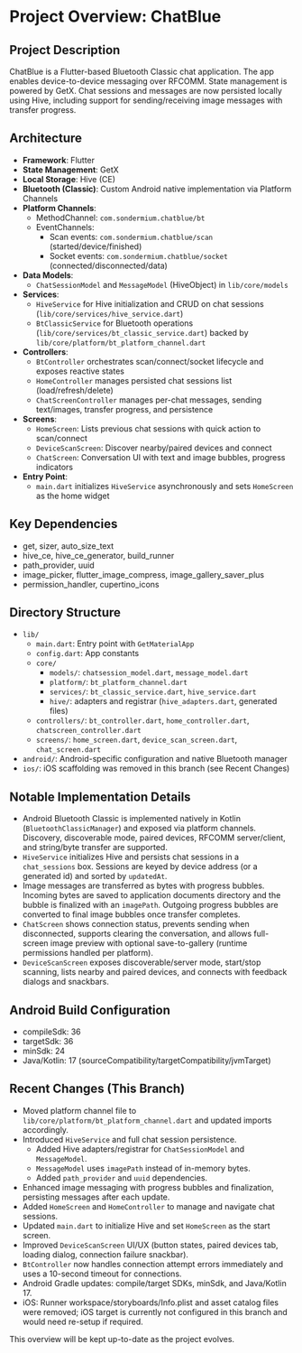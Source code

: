 # Project Overview: ChatBlue

## Project Description
ChatBlue is a Flutter-based Bluetooth Classic chat application. The app enables device-to-device messaging over RFCOMM. State management is powered by GetX. Chat sessions and messages are now persisted locally using Hive, including support for sending/receiving image messages with transfer progress.

## Architecture
- **Framework**: Flutter
- **State Management**: GetX
- **Local Storage**: Hive (CE)
- **Bluetooth (Classic)**: Custom Android native implementation via Platform Channels
- **Platform Channels**:
  - MethodChannel: `com.sondermium.chatblue/bt`
  - EventChannels:
    - Scan events: `com.sondermium.chatblue/scan` (started/device/finished)
    - Socket events: `com.sondermium.chatblue/socket` (connected/disconnected/data)
- **Data Models**:
  - `ChatSessionModel` and `MessageModel` (HiveObject) in `lib/core/models`
- **Services**:
  - `HiveService` for Hive initialization and CRUD on chat sessions (`lib/core/services/hive_service.dart`)
  - `BtClassicService` for Bluetooth operations (`lib/core/services/bt_classic_service.dart`) backed by `lib/core/platform/bt_platform_channel.dart`
- **Controllers**:
  - `BtController` orchestrates scan/connect/socket lifecycle and exposes reactive states
  - `HomeController` manages persisted chat sessions list (load/refresh/delete)
  - `ChatScreenController` manages per-chat messages, sending text/images, transfer progress, and persistence
- **Screens**:
  - `HomeScreen`: Lists previous chat sessions with quick action to scan/connect
  - `DeviceScanScreen`: Discover nearby/paired devices and connect
  - `ChatScreen`: Conversation UI with text and image bubbles, progress indicators
- **Entry Point**:
  - `main.dart` initializes `HiveService` asynchronously and sets `HomeScreen` as the home widget

## Key Dependencies
- get, sizer, auto_size_text
- hive_ce, hive_ce_generator, build_runner
- path_provider, uuid
- image_picker, flutter_image_compress, image_gallery_saver_plus
- permission_handler, cupertino_icons

## Directory Structure
- `lib/`
  - `main.dart`: Entry point with `GetMaterialApp`
  - `config.dart`: App constants
  - `core/`
    - `models/`: `chatsession_model.dart`, `message_model.dart`
    - `platform/`: `bt_platform_channel.dart`
    - `services/`: `bt_classic_service.dart`, `hive_service.dart`
    - `hive/`: adapters and registrar (`hive_adapters.dart`, generated files)
  - `controllers/`: `bt_controller.dart`, `home_controller.dart`, `chatscreen_controller.dart`
  - `screens/`: `home_screen.dart`, `device_scan_screen.dart`, `chat_screen.dart`
- `android/`: Android-specific configuration and native Bluetooth manager
- `ios/`: iOS scaffolding was removed in this branch (see Recent Changes)

## Notable Implementation Details
- Android Bluetooth Classic is implemented natively in Kotlin (`BluetoothClassicManager`) and exposed via platform channels. Discovery, discoverable mode, paired devices, RFCOMM server/client, and string/byte transfer are supported.
- `HiveService` initializes Hive and persists chat sessions in a `chat_sessions` box. Sessions are keyed by device address (or a generated id) and sorted by `updatedAt`.
- Image messages are transferred as bytes with progress bubbles. Incoming bytes are saved to application documents directory and the bubble is finalized with an `imagePath`. Outgoing progress bubbles are converted to final image bubbles once transfer completes.
- `ChatScreen` shows connection status, prevents sending when disconnected, supports clearing the conversation, and allows full-screen image preview with optional save-to-gallery (runtime permissions handled per platform).
- `DeviceScanScreen` exposes discoverable/server mode, start/stop scanning, lists nearby and paired devices, and connects with feedback dialogs and snackbars.

## Android Build Configuration
- compileSdk: 36
- targetSdk: 36
- minSdk: 24
- Java/Kotlin: 17 (sourceCompatibility/targetCompatibility/jvmTarget)

## Recent Changes (This Branch)
- Moved platform channel file to `lib/core/platform/bt_platform_channel.dart` and updated imports accordingly.
- Introduced `HiveService` and full chat session persistence.
  - Added Hive adapters/registrar for `ChatSessionModel` and `MessageModel`.
  - `MessageModel` uses `imagePath` instead of in-memory bytes.
  - Added `path_provider` and `uuid` dependencies.
- Enhanced image messaging with progress bubbles and finalization, persisting messages after each update.
- Added `HomeScreen` and `HomeController` to manage and navigate chat sessions.
- Updated `main.dart` to initialize Hive and set `HomeScreen` as the start screen.
- Improved `DeviceScanScreen` UI/UX (button states, paired devices tab, loading dialog, connection failure snackbar).
- `BtController` now handles connection attempt errors immediately and uses a 10-second timeout for connections.
- Android Gradle updates: compile/target SDKs, minSdk, and Java/Kotlin 17.
- iOS: Runner workspace/storyboards/Info.plist and asset catalog files were removed; iOS target is currently not configured in this branch and would need re-setup if required.

This overview will be kept up-to-date as the project evolves. 